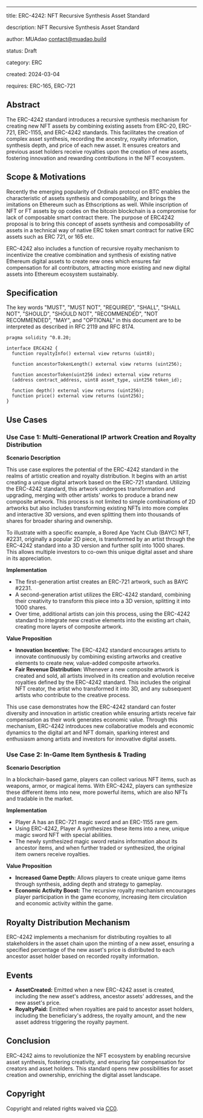 ---
title: ERC-4242: NFT Recursive Synthesis Asset Standard 

description: NFT Recursive Synthesis Asset Standard 

author: MUAdao <contact@muadao.build>

status: Draft

category: ERC

created: 2024-03-04

requires: ERC-165, ERC-721 


## Abstract

The ERC-4242 standard introduces a recursive synthesis mechanism for creating new NFT assets by combining existing assets from ERC-20, ERC-721, ERC-1155, and ERC-4242 standards. This facilitates the creation of complex asset synthesis, recording the ancestry, royalty information, synthesis depth, and price of each new asset. It ensures creators and previous asset holders receive royalties upon the creation of new assets, fostering innovation and rewarding contributions in the NFT ecosystem.

## Scope & Motivations

Recently the emerging popularity of Ordinals protocol on BTC enables the characteristic of assets synthesis and composability, and brings the imitations on Ethereum such as Ethscriptions
as well. While inscription of NFT or FT assets by op codes on the bitcoin blockchain is a compromise for lack of composable smart contract there. The purpose of ERC4242 proposal is to bring this concept of assets synthesis and composability of assets in a technical way of native ERC token smart contract for native ERC assets such as ERC 721, or 165 etc.

ERC-4242 also includes a function of recursive royalty mechanism to incentivize the creative combination and synthesis of existing native Ethereum digital assets to create new ones which ensures fair compensation for all contributors, attracting more existing and new digital assets into Ethereum ecosystem sustainably.

## Specification


The key words "MUST", "MUST NOT", "REQUIRED", "SHALL", "SHALL NOT", "SHOULD", "SHOULD NOT", "RECOMMENDED", "NOT RECOMMENDED", "MAY", and "OPTIONAL" in this document are to be interpreted as described in RFC 2119 and RFC 8174.

```
pragma solidity ^0.8.20;

interface ERC4242 {
  function royaltyInfo() external view returns (uint8);
  
  function ancestorTokenLength() external view returns (uint256);
  
  function ancestorToken(uint256 index) external view returns 
  (address contract_address, uint8 asset_type, uint256 token_id);
  
  function depth() external view returns (uint256);
  function price() external view returns (uint256);
}
```

## Use Cases

### Use Case 1: Multi-Generational IP artwork Creation and Royalty Distribution

**Scenario Description**

This use case explores the potential of the ERC-4242 standard in the realms of artistic creation and royalty distribution. It begins with an artist creating a unique digital artwork based on the ERC-721 standard. Utilizing the ERC-4242 standard, this artwork undergoes transformation and upgrading, merging with other artists' works to produce a brand new composite artwork. This process is not limited to simple combinations of 2D artworks but also includes transforming existing NFTs into more complex and interactive 3D versions, and even splitting them into thousands of shares for broader sharing and ownership.

To illustrate with a specific example, a Bored Ape Yacht Club (BAYC) NFT, #2231, originally a popular 2D piece, is transformed by an artist through the ERC-4242 standard into a 3D version and further split into 1000 shares. This allows multiple investors to co-own this unique digital asset and share in its appreciation.

**Implementation**

- The first-generation artist creates an ERC-721 artwork, such as BAYC #2231.
- A second-generation artist utilizes the ERC-4242 standard, combining their creativity to transform this piece into a 3D version, splitting it into 1000 shares.
- Over time, additional artists can join this process, using the ERC-4242 standard to integrate new creative elements into the existing art chain, creating more layers of composite artwork.

**Value Proposition**

- **Innovation Incentive:** The ERC-4242 standard encourages artists to innovate continuously by combining existing artworks and creative elements to create new, value-added composite artworks.
- **Fair Revenue Distribution:** Whenever a new composite artwork is created and sold, all artists involved in its creation and evolution receive royalties defined by the ERC-4242 standard. This includes the original NFT creator, the artist who transformed it into 3D, and any subsequent artists who contribute to the creative process.

This use case demonstrates how the ERC-4242 standard can foster diversity and innovation in artistic creation while ensuring artists receive fair compensation as their work generates economic value. Through this mechanism, ERC-4242 introduces new collaborative models and economic dynamics to the digital art and NFT domain, sparking interest and enthusiasm among artists and investors for innovative digital assets.

### Use Case 2: In-Game Item Synthesis & Trading

**Scenario Description**

In a blockchain-based game, players can collect various NFT items, such as weapons, armor, or magical items. With ERC-4242, players can synthesize these different items into new, more powerful items, which are also NFTs and tradable in the market.

**Implementation**

- Player A has an ERC-721 magic sword and an ERC-1155 rare gem.
- Using ERC-4242, Player A synthesizes these items into a new, unique magic sword NFT with special abilities.
- The newly synthesized magic sword retains information about its ancestor items, and when further traded or synthesized, the original item owners receive royalties.

**Value Proposition**

- **Increased Game Depth:** Allows players to create unique game items through synthesis, adding depth and strategy to gameplay.
- **Economic Activity Boost:** The recursive royalty mechanism encourages player participation in the game economy, increasing item circulation and economic activity within the game.

## Royalty Distribution Mechanism
ERC-4242 implements a mechanism for distributing royalties to all stakeholders in the asset chain upon the minting of a new asset, ensuring a specified percentage of the new asset's price is distributed to each ancestor asset holder based on recorded royalty information.

## Events

- **AssetCreated:** Emitted when a new ERC-4242 asset is created, including the new asset's address, ancestor assets' addresses, and the new asset's price.
- **RoyaltyPaid:** Emitted when royalties are paid to ancestor asset holders, including the beneficiary's address, the royalty amount, and the new asset address triggering the royalty payment.

## Conclusion
ERC-4242 aims to revolutionize the NFT ecosystem by enabling recursive asset synthesis, fostering creativity, and ensuring fair compensation for creators and asset holders. This standard opens new possibilities for asset creation and ownership, enriching the digital asset landscape.

## Copyright

Copyright and related rights waived via [CC0](../LICENSE.md).

